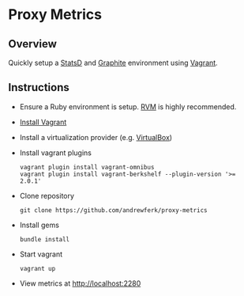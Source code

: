 # Proxy Metrics

## Overview

Quickly setup a [StatsD](https://github.com/etsy/statsd/) and [Graphite](http://graphite.wikidot.com) environment using [Vagrant](http://www.vagrantup.com).

## Instructions

* Ensure a Ruby environment is setup. [RVM](https://rvm.io) is highly recommended.

* [Install Vagrant](http://www.vagrantup.com/downloads.html)

* Install a virtualization provider (e.g. [VirtualBox](https://www.virtualbox.org/wiki/Downloads))

* Install vagrant plugins

      vagrant plugin install vagrant-omnibus
      vagrant plugin install vagrant-berkshelf --plugin-version '>= 2.0.1'

* Clone repository

      git clone https://github.com/andrewferk/proxy-metrics

* Install gems

      bundle install

* Start vagrant

      vagrant up
      
* View metrics at <http://localhost:2280>